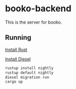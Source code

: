 # booko-backend

This is the server for booko.

## Running

[Install Rust](https://rustup.rs/)

[Install Diesel](http://diesel.rs/guides/getting-started/)

```bash
rustup install nightly
rustup default nightly
diesel migration run
cargo up
```
